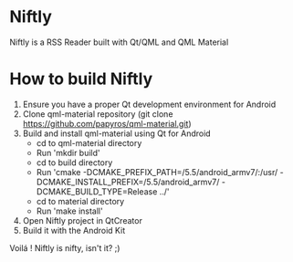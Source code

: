 # Niftly
Niftly is a RSS Reader built with Qt/QML and QML Material

# How to build Niftly

1. Ensure you have a proper Qt development environment for Android
2. Clone qml-material repository (git clone https://github.com/papyros/qml-material.git)
3. Build and install qml-material using Qt for Android
   * cd to qml-material directory
   * Run 'mkdir build'
   * cd to build directory
   * Run 'cmake -DCMAKE_PREFIX_PATH=<path-to-your-qt-for-android-installation>/5.5/android_armv7/:/usr/ -DCMAKE_INSTALL_PREFIX=<path-to-your-qt-for-android-installation>/5.5/android_armv7/ -DCMAKE_BUILD_TYPE=Release ../'
   * cd to material directory
   * Run 'make install'
4. Open Niftly project in QtCreator
5. Build it with the Android Kit

Voilá ! Niftly is nifty, isn't it? ;)
